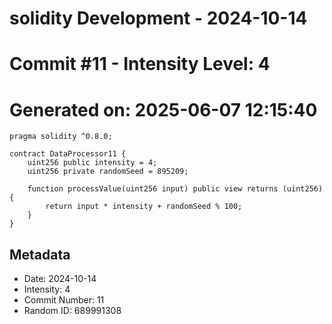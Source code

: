 ﻿# solidity Development - 2024-10-14
# Commit #11 - Intensity Level: 4
# Generated on: 2025-06-07 12:15:40
```solidity
pragma solidity ^0.8.0;

contract DataProcessor11 {
    uint256 public intensity = 4;
    uint256 private randomSeed = 895209;

    function processValue(uint256 input) public view returns (uint256) {
        return input * intensity + randomSeed % 100;
    }
}
```
## Metadata
- Date: 2024-10-14
- Intensity: 4
- Commit Number: 11
- Random ID: 689991308
